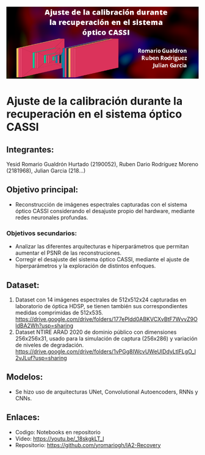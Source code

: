 ![Banner](https://github.com/yromariogh/IA2-Recovery/blob/main/banner.png)

# Ajuste de la calibración durante la recuperación en el sistema óptico CASSI

## Integrantes:
Yesid Romario Gualdrón Hurtado (2190052), Ruben Dario Rodríguez Moreno (2181968), Julian Garcia (218...)
  
## Objetivo principal:
  * Reconstrucción de imágenes espectrales capturadas con el sistema óptico CASSI considerando el desajuste propio del hardware, mediante redes neuronales profundas.

### Objetivos secundarios:
  * Analizar las diferentes arquitecturas e hiperparámetros que permitan aumentar el PSNR de las reconstruciones.
  * Corregir el desajuste del sistema óptico CASSI, mediante el ajuste de hiperparámetros y la exploración de distintos enfoques.


## Dataset:
1. Dataset con 14 imágenes espectrales de 512x512x24 capturadas en laboratorio de óptica HDSP, se tienen también sus correspondientes medidas comprimidas de 512x535.
         https://drive.google.com/drive/folders/177ePldd0ABKVCXvBtF7WvvZ9OldBA2Wh?usp=sharing
2. Dataset NTIRE ARAD 2020 de dominio público con dimensiones 256x256x31, usado para la simulación de captura (256x286) y variación de niveles de degradación.
         https://drive.google.com/drive/folders/1vPGg8IWcvUWeUlDdyLtlFLgO_l2vJLuf?usp=sharing 
         
## Modelos:
  * Se hizo uso de arquitecturas UNet, Convolutional Autoencoders, RNNs y CNNs.

## Enlaces:
  * Codigo: Notebooks en repositorio
  * Video: https://youtu.be/_18skgkLT_I
  * Repositorio: https://github.com/yromariogh/IA2-Recovery
